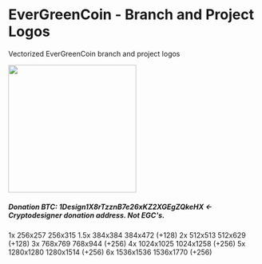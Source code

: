 # EverGreenCoin - Branch and Project Logos
Vectorized EverGreenCoin branch and project logos

<img src="https://raw.githubusercontent.com/cryptodesigner/evergreencoin/master/1x/logomdpi.png" width="256">


##### Donation BTC: 1Design1X8rTzznB7e26xKZ2XGEgZQkeHX   <- Cryptodesigner donation address. Not EGC's.


1x   256x257   256x315
1.5x 384x384   384x472   (+128)
2x   512x513   512x629   (+128)
3x   768x769   768x944   (+256)
4x  1024x1025  1024x1258 (+256)
5x 1280x1280   1280x1514 (+256)
6x 1536x1536   1536x1770 (+256)
